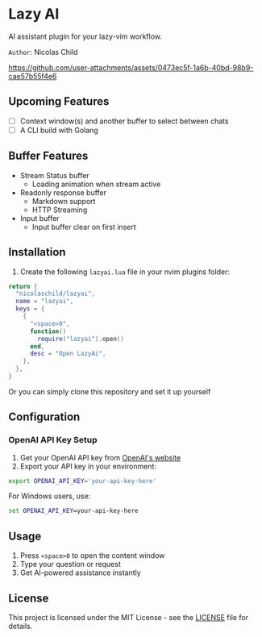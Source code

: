 # Lazy AI

AI assistant plugin for your lazy-vim workflow.

`Author`: Nicolas Child

https://github.com/user-attachments/assets/0473ec5f-1a6b-40bd-98b9-cae57b55f4e6

## Upcoming Features

- [ ] Context window(s) and another buffer to select between chats
- [ ] A CLI build with Golang

## Buffer Features

- Stream Status buffer
  - Loading animation when stream active
- Readonly response buffer
  - Markdown support
  - HTTP Streaming
- Input buffer
  - Input buffer clear on first insert

## Installation

1. Create the following `lazyai.lua` file in your nvim plugins folder:

```lua
return {
  "nicolaschild/lazyai",
  name = "lazyai",
  keys = {
    {
      "<space>0",
      function()
        require("lazyai").open()
      end,
      desc = "Open LazyAi",
    },
  },
}
```

Or you can simply clone this repository and set it up yourself

## Configuration

### OpenAI API Key Setup

1. Get your OpenAI API key from [OpenAI's website](https://platform.openai.com/api-keys)
2. Export your API key in your environment:

```bash
export OPENAI_API_KEY='your-api-key-here'
```

For Windows users, use:

```cmd
set OPENAI_API_KEY=your-api-key-here
```

## Usage

1. Press `<space>0` to open the content window
2. Type your question or request
3. Get AI-powered assistance instantly

## License

This project is licensed under the MIT License - see the [LICENSE](LICENSE) file for details.
